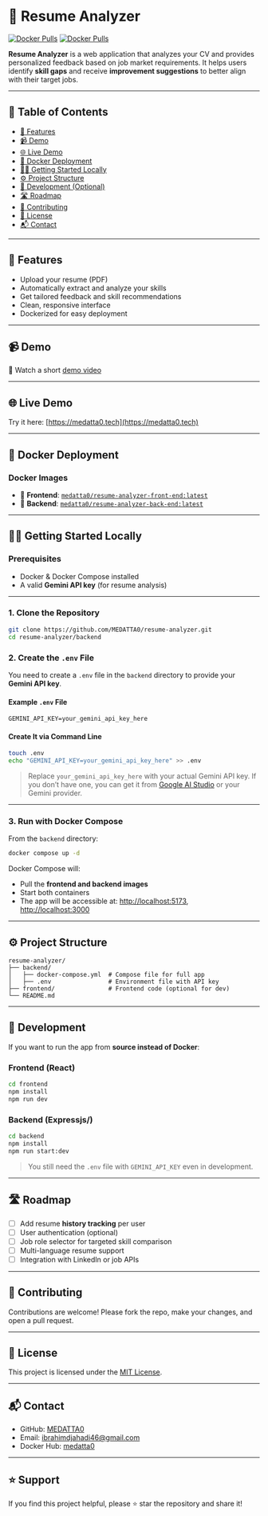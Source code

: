 # 📄 Resume Analyzer

[![Docker Pulls](https://img.shields.io/docker/pulls/medatta0/resume-analyzer-back-end?label=Backend%20Docker)](https://hub.docker.com/r/medatta0/resume-analyzer-back-end)
[![Docker Pulls](https://img.shields.io/docker/pulls/medatta0/resume-analyzer-front-end?label=Frontend%20Docker)](https://hub.docker.com/r/medatta0/resume-analyzer-front-end)

**Resume Analyzer** is a web application that analyzes your CV and provides personalized feedback based on job market requirements. It helps users identify **skill gaps** and receive **improvement suggestions** to better align with their target jobs.

---

## 📑 Table of Contents

- [🚀 Features](#-features)
- [📹 Demo](#-demo)
- [🌐 Live Demo](#-live-demo)
- [🐳 Docker Deployment](#-docker-deployment)
- [🧑‍💻 Getting Started Locally](#-getting-started-locally)
- [⚙️ Project Structure](#️-project-structure)
- [🔧 Development (Optional)](#-development-optional)
- [🛣️ Roadmap](#️-roadmap)
- [🤝 Contributing](#-contributing)
- [📝 License](#-license)
- [📬 Contact](#-contact)

---

## 🚀 Features

- Upload your resume (PDF)
- Automatically extract and analyze your skills
- Get tailored feedback and skill recommendations
- Clean, responsive interface
- Dockerized for easy deployment

---

## 📹 Demo

🎥 Watch a short [demo video](https://vimeo.com/1106250649/b92af80445?share=copy)

---

## 🌐 Live Demo

Try it here: [https://medatta0.tech](https://medatta0.tech)

---

## 🐳 Docker Deployment

### Docker Images

- 🔹 **Frontend**: [`medatta0/resume-analyzer-front-end:latest`](https://hub.docker.com/r/medatta0/resume-analyzer-front-end)
- 🔹 **Backend**: [`medatta0/resume-analyzer-back-end:latest`](https://hub.docker.com/r/medatta0/resume-analyzer-back-end)

---

## 🧑‍💻 Getting Started Locally

### Prerequisites

- Docker & Docker Compose installed
- A valid **Gemini API key** (for resume analysis)

---

### 1. Clone the Repository

```bash
git clone https://github.com/MEDATTA0/resume-analyzer.git
cd resume-analyzer/backend
```

### 2. Create the `.env` File

You need to create a `.env` file in the `backend` directory to provide your **Gemini API key**.

#### Example `.env` File

```env
GEMINI_API_KEY=your_gemini_api_key_here
```

#### Create It via Command Line

```bash
touch .env
echo "GEMINI_API_KEY=your_gemini_api_key_here" >> .env
```

> Replace `your_gemini_api_key_here` with your actual Gemini API key.
> If you don’t have one, you can get it from [Google AI Studio](https://aistudio.google.com/app/apikey) or your Gemini provider.

---

### 3. Run with Docker Compose

From the `backend` directory:

```bash
docker compose up -d
```

Docker Compose will:

- Pull the **frontend and backend images**
- Start both containers
- The app will be accessible at: [http://localhost:5173](http://localhost:5173), [http://localhost:3000](http://localhost:3000)

---

## ⚙️ Project Structure

```plaintext
resume-analyzer/
├── backend/
│   ├── docker-compose.yml  # Compose file for full app
│   ├── .env                # Environment file with API key
├── frontend/               # Frontend code (optional for dev)
└── README.md
```

---

## 🔧 Development

If you want to run the app from **source instead of Docker**:

### Frontend (React)

```bash
cd frontend
npm install
npm run dev
```

### Backend (Expressjs/)

```bash
cd backend
npm install
npm run start:dev
```

> You still need the `.env` file with `GEMINI_API_KEY` even in development.

---

## 🛣️ Roadmap

- [ ] Add resume **history tracking** per user
- [ ] User authentication (optional)
- [ ] Job role selector for targeted skill comparison
- [ ] Multi-language resume support
- [ ] Integration with LinkedIn or job APIs

---

## 🤝 Contributing

Contributions are welcome!
Please fork the repo, make your changes, and open a pull request.

---

## 📝 License

This project is licensed under the [MIT License](LICENSE).

---

## 📬 Contact

- GitHub: [MEDATTA0](https://github.com/MEDATTA0)
- Email: [ibrahimdjahadi46@gmail.com](mailto:ibrahimdjahadi46@gmail.com)
- Docker Hub: [medatta0](https://hub.docker.com/u/medatta0)

---

## ⭐️ Support

If you find this project helpful, please ⭐️ star the repository and share it!
